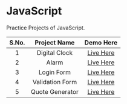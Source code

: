 # JavaScript
Practice Projects of JavaScript. 

| S.No.  | Project Name  | Demo Here  | 
|:-:|:-:|:-:|
|1  |  Digital Clock | <a href="https://meet2960.github.io/JavaScript/Digital_Clock" target="_blank" rel="noopener noreferrer">Live Here</a>  |
|2  |  Alarm  | <a href="https://meet2960.github.io/JavaScript/Alarm" target="_blank" rel="noopener noreferrer">Live Here  |
|3  |  Login Form | <a href="https://meet2960.github.io/JavaScript/Login_Form" target="_blank" rel="noopener noreferrer">Live Here</a>  |
|4  |  Validation Form | <a href="https://meet2960.github.io/JavaScript/Validation_Form" target="_blank" rel="noopener noreferrer">Live Here</a>  |
|5  |  Quote Generator | <a href="https://meet2960.github.io/JavaScript/Quote_Gen" target="_blank" rel="noopener noreferrer">Live Here</a>  |



